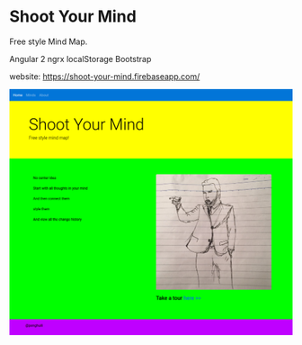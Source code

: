 # Shoot Your Mind

Free style Mind Map.

Angular 2
ngrx
localStorage
Bootstrap

website: https://shoot-your-mind.firebaseapp.com/

![Alt text](/home_page.png?raw=true "Home page")

